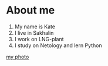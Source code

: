 # About me

1. My name is Kate
2. I live in Sakhalin
3. I work on LNG-plant
4. I study on Netology and lern Python

[my photo](20230925_115008.jpg)